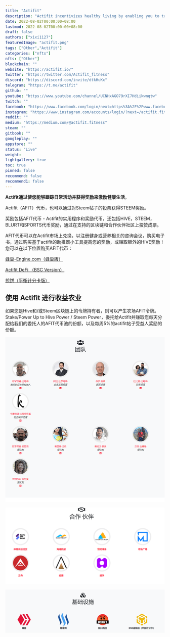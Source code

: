 ```yaml
---
title: "Actifit"
description: "Actifit incentivizes healthy living by enabling you to track your everyday activity"
date: 2022-08-02T00:00:00+08:00
lastmod: 2022-08-02T00:00:00+08:00
draft: false
authors: ["xixi1127"]
featuredImage: "actifit.png"
tags: ["Other","Actifit"]
categories: ["nfts"]
nfts: ["Other"]
blockchain: ""
website: "https://actifit.io/"
twitter: "https://twitter.com/Actifit_fitness"
discord: "https://discord.com/invite/dtkHuKx"
telegram: "https://t.me/actifit"
github: ""
youtube: "https://www.youtube.com/channel/UCNHxAGO79rXI7Hdiikwnqtw"
twitch: ""
facebook: "https://www.facebook.com/login/next=https%3A%2F%2Fwww.facebook.com%2FActifit.fitness%2F"
instagram: "https://www.instagram.com/accounts/login/?next=/actifit.fitness/"
reddit: ""
medium: "https://medium.com/@actifit.fitness"
steam: ""
gitbook: ""
googleplay: ""
appstore: ""
status: "Live"
weight: 
lightgallery: true
toc: true
pinned: false
recommend: false
recommend1: false
---
```

**Actifit通过使您能够跟踪日常活动并获得奖励来激励健康生活**。

Actifit（AFIT）代币，也可以通过对Steem帖子的投票获得STEEM奖励。

奖励包括AFIT代币 - Actifit的实用程序和奖励代币，还包括HIVE，STEEM，BLURT和SPORTS代币奖励，通过在支持的区块链和合作伙伴社区上投赞成票。

AFIT代币可以在Actifit市场上兑换，以注册健身或营养相关的咨询会议，购买电子书，通过购买基于actifit的助推器小工具提高您的奖励，或赚取额外的HIVE奖励！
您可以在以下位置购买AFIT代币：

[蜂巢-Engine.com（蜂巢版）](https://hive-engine.com/?p=market&t=AFIT)

[Actifit DeFi （BSC Version）](https://defi.actifit.io/)

[煎饼（平衡计分卡版）](https://pancakeswap.finance/swap?inputCurrency=BNB&outputCurrency=0x4516bb582f59befcbc945d8c2dac63ef21fba9f6)

## 使用 Actifit 进行收益农业

如果您是Hive和/或Steem区块链上的令牌持有者，则可以产生农场AFIT令牌。Stake/Power Up to Hive Power / Steem Power，委托给Actifit并赚取您每天分配给我们的委托人的AFIT代币池的份额，以及每周5%的actifit帖子受益人奖励的份额。

![image-20220802122038933](image-20220802122038933.png)

![image-20220802122119756](image-20220802122119756.png)

![image-20220802122154672](image-20220802122154672.png)